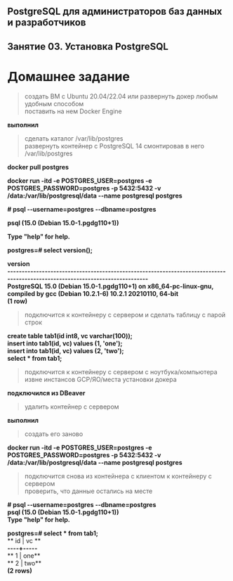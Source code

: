 ## PostgreSQL для администраторов баз данных и разработчиков ##  
## Занятие 03. Установка PostgreSQL ##  
# Домашнее задание #  

>создать ВМ с Ubuntu 20.04/22.04 или развернуть докер любым удобным способом  
>поставить на нем Docker Engine  

**выполнил**  

>сделать каталог /var/lib/postgres  
>развернуть контейнер с PostgreSQL 14 смонтировав в него /var/lib/postgres  

**docker pull postgres**  

**docker run -itd -e POSTGRES_USER=postgres -e POSTGRES_PASSWORD=postgres -p 5432:5432 -v /data:/var/lib/postgresql/data --name postgresql postgres**  

**# psql --username=postgres --dbname=postgres**  

**psql (15.0 (Debian 15.0-1.pgdg110+1))**  

**Type "help" for help.**  

**postgres=# select version();**  

**version**  
**-----------------------------------------------------------------------------------------------------------------------------**  
**PostgreSQL 15.0 (Debian 15.0-1.pgdg110+1) on x86_64-pc-linux-gnu, compiled by gcc (Debian 10.2.1-6) 10.2.1 20210110, 64-bit**  
**(1 row)**  
 
>подключится к контейнеру с сервером и сделать таблицу с парой строк  

**create table tab1(id int8, vc varchar(100));**  
**insert into tab1(id, vc) values (1, 'one');**  
**insert into tab1(id, vc) values (2, 'two');**  
**select * from tab1;**  

>подключится к контейнеру с сервером с ноутбука/компьютера извне инстансов GCP/ЯО/места установки докера  

**подключился из DBeaver**

>удалить контейнер с сервером

**выполнил**  

>создать его заново

**docker run -itd -e POSTGRES_USER=postgres -e POSTGRES_PASSWORD=postgres -p 5432:5432 -v /data:/var/lib/postgresql/data --name postgresql postgres**  

>подключится снова из контейнера с клиентом к контейнеру с сервером  
>проверить, что данные остались на месте  

**# psql --username=postgres --dbname=postgres**  
**psql (15.0 (Debian 15.0-1.pgdg110+1))**  
**Type "help" for help.**  

**postgres=# select * from tab1;**  
** id | vc  **  
**----+-----**  
**  1 | one**  
**  2 | two**  
**(2 rows)**  

